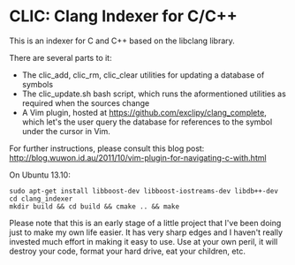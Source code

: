 CLIC: Clang Indexer for C/C++
=============================

This is an indexer for C and C++ based on the libclang library.

There are several parts to it:

* The clic_add, clic_rm, clic_clear utilities for updating a database of symbols
* The clic_update.sh bash script, which runs the aformentioned utilities as required when the
  sources change
* A Vim plugin, hosted at https://github.com/exclipy/clang_complete, which let's the user query the
  database for references to the symbol under the cursor in Vim.

For further instructions, please consult this blog post:
http://blog.wuwon.id.au/2011/10/vim-plugin-for-navigating-c-with.html

On Ubuntu 13.10:

    sudo apt-get install libboost-dev libboost-iostreams-dev libdb++-dev
    cd clang_indexer
    mkdir build && cd build && cmake .. && make

Please note that this is an early stage of a little project that I've been doing just to make my own
life easier.  It has very sharp edges and I haven't really invested much effort in making it easy to
use.  Use at your own peril, it will destroy your code, format your hard drive, eat your children,
etc.
